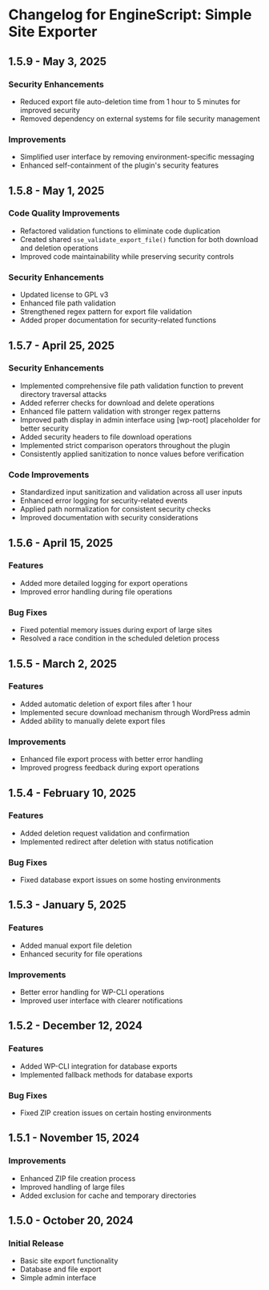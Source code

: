 # Changelog for EngineScript: Simple Site Exporter

## 1.5.9 - May 3, 2025
### Security Enhancements
- Reduced export file auto-deletion time from 1 hour to 5 minutes for improved security
- Removed dependency on external systems for file security management

### Improvements
- Simplified user interface by removing environment-specific messaging
- Enhanced self-containment of the plugin's security features

## 1.5.8 - May 1, 2025
### Code Quality Improvements
- Refactored validation functions to eliminate code duplication
- Created shared `sse_validate_export_file()` function for both download and deletion operations
- Improved code maintainability while preserving security controls

### Security Enhancements
- Updated license to GPL v3
- Enhanced file path validation
- Strengthened regex pattern for export file validation
- Added proper documentation for security-related functions

## 1.5.7 - April 25, 2025
### Security Enhancements
- Implemented comprehensive file path validation function to prevent directory traversal attacks
- Added referrer checks for download and delete operations
- Enhanced file pattern validation with stronger regex patterns
- Improved path display in admin interface using [wp-root] placeholder for better security
- Added security headers to file download operations
- Implemented strict comparison operators throughout the plugin
- Consistently applied sanitization to nonce values before verification

### Code Improvements
- Standardized input sanitization and validation across all user inputs
- Enhanced error logging for security-related events
- Applied path normalization for consistent security checks
- Improved documentation with security considerations

## 1.5.6 - April 15, 2025
### Features
- Added more detailed logging for export operations
- Improved error handling during file operations

### Bug Fixes
- Fixed potential memory issues during export of large sites
- Resolved a race condition in the scheduled deletion process

## 1.5.5 - March 2, 2025
### Features
- Added automatic deletion of export files after 1 hour
- Implemented secure download mechanism through WordPress admin
- Added ability to manually delete export files

### Improvements
- Enhanced file export process with better error handling
- Improved progress feedback during export operations

## 1.5.4 - February 10, 2025
### Features
- Added deletion request validation and confirmation
- Implemented redirect after deletion with status notification

### Bug Fixes
- Fixed database export issues on some hosting environments

## 1.5.3 - January 5, 2025
### Features
- Added manual export file deletion
- Enhanced security for file operations

### Improvements
- Better error handling for WP-CLI operations
- Improved user interface with clearer notifications

## 1.5.2 - December 12, 2024
### Features
- Added WP-CLI integration for database exports
- Implemented fallback methods for database exports

### Bug Fixes
- Fixed ZIP creation issues on certain hosting environments

## 1.5.1 - November 15, 2024
### Improvements
- Enhanced ZIP file creation process
- Improved handling of large files
- Added exclusion for cache and temporary directories

## 1.5.0 - October 20, 2024
### Initial Release
- Basic site export functionality
- Database and file export
- Simple admin interface